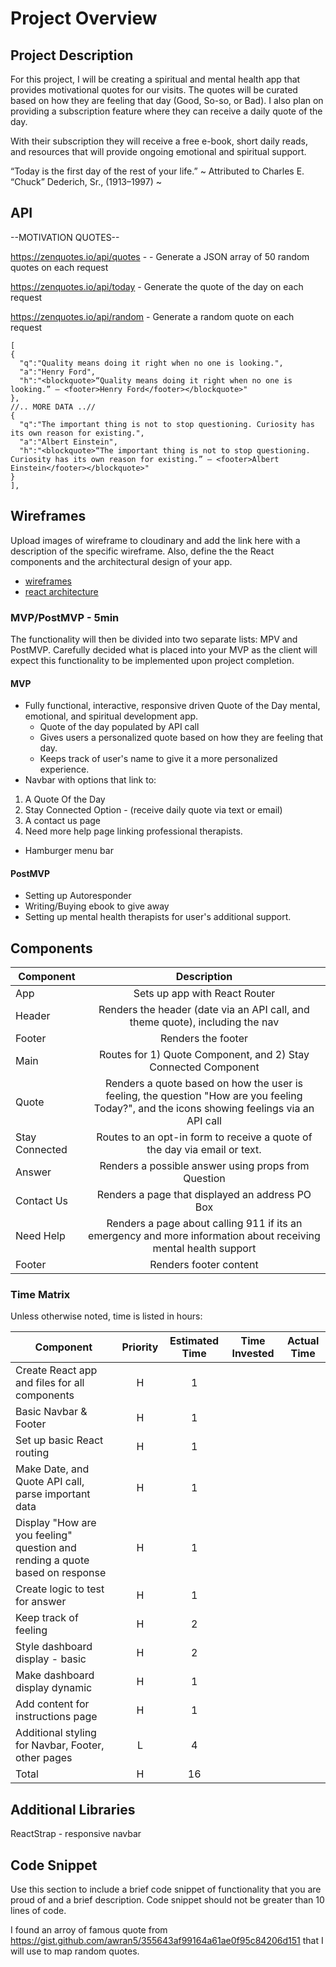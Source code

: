 # Project Overview



## Project Description


For this project, I will be creating a spiritual and mental health app that provides motivational quotes for our visits. The quotes will be curated based on how they are feeling that day (Good, So-so, or Bad). I also plan on providing a subscription feature where they can receive a daily quote of the day. 

With their subscription they will receive a free e-book, short daily reads, and resources that will provide ongoing emotional and spiritual support. 

“Today is the first day
of the rest of your life.”
~ Attributed to Charles E. “Chuck” Dederich, Sr., (1913–1997) ~


## API

--MOTIVATION QUOTES--

https://zenquotes.io/api/quotes - - Generate a JSON array of 50 random quotes on each request

https://zenquotes.io/api/today - Generate the quote of the day on each request

https://zenquotes.io/api/random - Generate a random quote on each request


```
[
{
  "q":"Quality means doing it right when no one is looking.",
  "a":"Henry Ford",
  "h":"<blockquote>“Quality means doing it right when no one is looking.” — <footer>Henry Ford</footer></blockquote>"
},
//.. MORE DATA ..//
{
  "q":"The important thing is not to stop questioning. Curiosity has its own reason for existing.",
  "a":"Albert Einstein",
  "h":"<blockquote>“The important thing is not to stop questioning. Curiosity has its own reason for existing.” — <footer>Albert Einstein</footer></blockquote>"
}
],
```


## Wireframes

Upload images of wireframe to cloudinary and add the link here with a description of the specific wireframe. Also, define the the React components and the architectural design of your app.

- [wireframes](https://drive.google.com/file/d/1NMGg83mwFH9r71hdUMjGiZv7PJ-Cb7DB/view?usp=sharing
)
- [react architecture](https://drive.google.com/file/d/1CCFi0fD6F88Um9XqT0Jj9mPAiBTpDlz8/view?usp=sharing)


### MVP/PostMVP - 5min

The functionality will then be divided into two separate lists: MPV and PostMVP.  Carefully decided what is placed into your MVP as the client will expect this functionality to be implemented upon project completion.  

#### MVP 
- Fully functional, interactive, responsive driven Quote of the Day mental, emotional, and spiritual development app. 
    - Quote of the day populated by API call
    - Gives users a personalized quote based on how they are feeling that day. 
    - Keeps track of user's name to give it a more personalized experience. 
- Navbar with options that link to: 
1) A Quote Of the Day 
2) Stay Connected Option - (receive daily quote via text or email) 
3) A contact us page 
4) Need more help page linking professional therapists.
- Hamburger menu bar 


#### PostMVP 

- Setting up Autoresponder
- Writing/Buying ebook to give away 
- Setting up mental health therapists for user's additional support. 

## Components


| Component | Description | 
| --- | :---: |  
| App | Sets up app with React Router | 
| Header | Renders the header (date via an API call, and theme quote), including the nav | 
| Footer | Renders the footer |
| Main | Routes for 1) Quote Component, and 2) Stay Connected Component |
| Quote | Renders a quote based on how the user is feeling, the question "How are you feeling Today?", and the icons showing feelings via an API call  |
| Stay Connected | Routes to an opt-in form to receive a quote of the day via email or text.  |
| Answer | Renders a possible answer using props from Question |
| Contact Us | Renders a page that displayed an address PO Box |
| Need Help | Renders a page about calling 911 if its an emergency and more information about receiving mental health support |
| Footer | Renders footer content |

### Time Matrix

Unless otherwise noted, time is listed in hours:

| Component | Priority | Estimated Time | Time Invested | Actual Time |
| --- | :---: |  :---: | :---: | :---: |
| Create React app and files for all components | H | 1 |  |  |
| Basic Navbar & Footer | H | 1 |  |  |
| Set up basic React routing | H | 1 |   |   |
| Make Date, and Quote API call, parse important data | H | 1 |    |  |
| Display "How are you feeling" question and rending a quote based on response | H | 1 |  |  |
| Create logic to test for  answer | H | 1 |  |  |
| Keep track of feeling | H | 2 |  |  |
| Style dashboard display - basic | H | 2 |  |  |
| Make dashboard display dynamic | H | 1 | |  |
| Add content for instructions page | H | 1 |  |  |
| Additional styling for Navbar, Footer, other pages | L | 4 |  |  |
| Total | H | 16  |  |  |

## Additional Libraries
ReactStrap - responsive navbar

## Code Snippet

Use this section to include a brief code snippet of functionality that you are proud of and a brief description.  Code snippet should not be greater than 10 lines of code.

I found an arroy of famous quote from https://gist.github.com/awran5/355643af99164a61ae0f95c84206d151
that I will use to map random quotes. 


